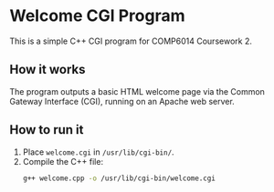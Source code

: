 # Welcome CGI Program

This is a simple C++ CGI program for COMP6014 Coursework 2.

## How it works
The program outputs a basic HTML welcome page via the Common Gateway Interface (CGI), running on an Apache web server.

## How to run it
1. Place `welcome.cgi` in `/usr/lib/cgi-bin/`.
2. Compile the C++ file:
   ```bash
   g++ welcome.cpp -o /usr/lib/cgi-bin/welcome.cgi
